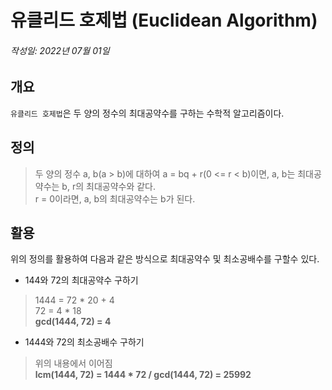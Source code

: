 # 유클리드 호제법 (Euclidean Algorithm)
###### 작성일: 2022년 07월 01일
## 개요
`유클리드 호제법`은 두 양의 정수의 최대공약수를 구하는 수학적 알고리즘이다.

## 정의
> 두 양의 정수 a, b(a > b)에 대하여 a = bq + r(0 <= r < b)이면, a, b는 최대공약수는 b, r의 최대공약수와 같다.  
> r = 0이라면, a, b의 최대공약수는 b가 된다.

## 활용
위의 정의를 활용하여 다음과 같은 방식으로 최대공약수 및 최소공배수를 구할수 있다.
- 144와 72의 최대공약수 구하기  
> 1444 = 72 * 20 + 4  
> 72 = 4 * 18  
> **gcd(1444, 72) = 4**

- 1444와 72의 최소공배수 구하기  
> 위의 내용에서 이어짐  
> **lcm(1444, 72) = 1444 * 72 / gcd(1444, 72) = 25992**
